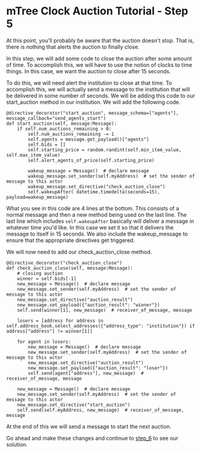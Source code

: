 # mTree Clock Auction Tutorial - Step 5

At this point, you'll probably be aware that the auction doesn't stop. That is, there is nothing that alerts the auction to finally close.

In this step, we will add some code to close the auction after some amount of time. To accomplish this, we will have to use the notion of clocks to time things. In this case, we want the auction to close after 15 seconds.

To do this, we will need alert the institution to close at that time. To accomplish this, we will actually send a message to the institution that will be delivered in some number of seconds. We will be adding this code to our start_auction method in our institution. We will add the following code.

```
@directive_decorator("start_auction", message_schema=["agents"], message_callback="send_agents_start")
def start_auction(self, message:Message):
    if self.num_auctions_remaining > 0:
        self.num_auctions_remaining -= 1
        self.agents = message.get_payload()["agents"]
        self.bids = []
        self.starting_price = random.randint(self.min_item_value, self.max_item_value)
        self.alert_agents_of_price(self.starting_price)

        wakeup_message = Message()  # declare message
        wakeup_message.set_sender(self.myAddress)  # set the sender of message to this actor
        wakeup_message.set_directive("check_auction_close")
        self.wakeupAfter( datetime.timedelta(seconds=15), payload=wakeup_message)
```

What you see in this code are 4 lines at the bottom. This consists of a normal message and then a new method being used on the last line. The last line which includes `self.wakeupAfter` basically will deliver a message in whatever time you'd like. In this case we set it so that it delivers the message to itself in 15 seconds. We also include the wakeup_message to ensure that the appropriate directives get triggered.

We will now need to add our check_auction_close method.

```
@directive_decorator("check_auction_close")
def check_auction_close(self, message:Message):
    # closing auction
    winner = self.bids[-1]
    new_message = Message()  # declare message
    new_message.set_sender(self.myAddress)  # set the sender of message to this actor
    new_message.set_directive("auction_result")
    new_message.set_payload({"auction_result": "winner"})
    self.send(winner[1], new_message)  # receiver_of_message, message

    losers = [address for address in self.address_book.select_addresses({"address_type": "institution"}) if address["address"] != winner[1]]

    for agent in losers:
        new_message = Message()  # declare message
        new_message.set_sender(self.myAddress)  # set the sender of message to this actor
        new_message.set_directive("auction_result")
        new_message.set_payload({"auction_result": "loser"})
        self.send(agent["address"], new_message)  # receiver_of_message, message

    new_message = Message()  # declare message
    new_message.set_sender(self.myAddress)  # set the sender of message to this actor
    new_message.set_directive("start_auction")
    self.send(self.myAddress, new_message)  # receiver_of_message, message

```

At the end of this we will send a message to start the next auction.

Go ahead and make these changes and continue to [step_6](../step_6) to see our solution.
        
